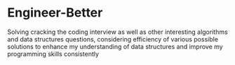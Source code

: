 # Engineer-Better
Solving cracking the coding interview as well as other interesting algorithms and data structures questions, considering efficiency of various possible solutions to enhance my understanding of data structures and improve my programming skills consistently
